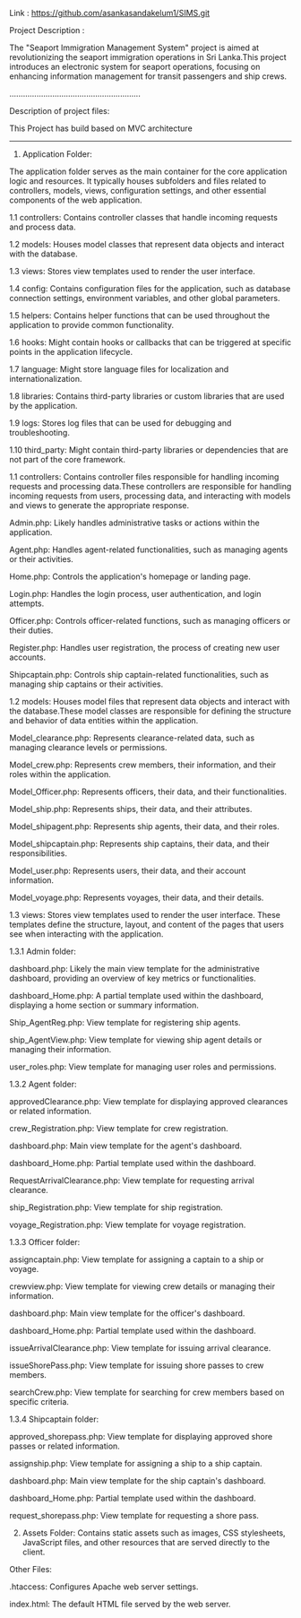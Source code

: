 Link : https://github.com/asankasandakelum1/SIMS.git

Project Description : 

The "Seaport Immigration Management System" project is aimed at revolutionizing the seaport immigration operations in Sri Lanka.This project introduces an electronic system for seaport operations, focusing on enhancing information management for transit passengers and ship crews.

..........................................................

Description of project files:

This Project has build based on MVC architecture

----------------------------------------------------------
1. Application Folder:

The application folder serves as the main container for the core application logic and resources. It typically houses subfolders and files related to controllers, models, views, configuration settings, and other essential components of the web application.

1.1 controllers: Contains controller classes that handle incoming requests and process data.

1.2 models: Houses model classes that represent data objects and interact with the database.

1.3 views: Stores view templates used to render the user interface.

1.4 config: Contains configuration files for the application, such as database connection settings, environment variables, and other global parameters.

1.5 helpers: Contains helper functions that can be used throughout the application to provide common functionality.

1.6 hooks: Might contain hooks or callbacks that can be triggered at specific points in the application lifecycle.

1.7 language: Might store language files for localization and internationalization.

1.8 libraries: Contains third-party libraries or custom libraries that are used by the application.

1.9 logs: Stores log files that can be used for debugging and troubleshooting.

1.10 third_party: Might contain third-party libraries or dependencies that are not part of the core framework.


1.1 controllers: Contains controller files responsible for handling incoming requests and processing data.These controllers are responsible for handling incoming requests from users, processing data, and interacting with models and views to generate the appropriate response.

Admin.php: Likely handles administrative tasks or actions within the application.

Agent.php: Handles agent-related functionalities, such as managing agents or their activities.

Home.php: Controls the application's homepage or landing page.

Login.php: Handles the login process, user authentication, and login attempts.

Officer.php: Controls officer-related functions, such as managing officers or their duties.

Register.php: Handles user registration, the process of creating new user accounts.

Shipcaptain.php: Controls ship captain-related functionalities, such as managing ship captains or their activities.

1.2 models: Houses model files that represent data objects and interact with the database.These model classes are responsible for defining the structure and behavior of data entities within the application.

Model_clearance.php: Represents clearance-related data, such as managing clearance levels or permissions.

Model_crew.php: Represents crew members, their information, and their roles within the application.

Model_Officer.php: Represents officers, their data, and their functionalities.

Model_ship.php: Represents ships, their data, and their attributes.

Model_shipagent.php: Represents ship agents, their data, and their roles.

Model_shipcaptain.php: Represents ship captains, their data, and their responsibilities.

Model_user.php: Represents users, their data, and their account information.

Model_voyage.php: Represents voyages, their data, and their details.


1.3 views: Stores view templates used to render the user interface. These templates define the structure, layout, and content of the pages that users see when interacting with the application.

  1.3.1 Admin folder:
  
dashboard.php: Likely the main view template for the administrative dashboard, providing an overview of key metrics or functionalities.

dashboard_Home.php: A partial template used within the dashboard, displaying a home section or summary information.

Ship_AgentReg.php: View template for registering ship agents.

ship_AgentView.php: View template for viewing ship agent details or managing their information.

user_roles.php: View template for managing user roles and permissions.

  1.3.2 Agent folder:
  
approvedClearance.php: View template for displaying approved clearances or related information.

crew_Registration.php: View template for crew registration.

dashboard.php: Main view template for the agent's dashboard.

dashboard_Home.php: Partial template used within the dashboard.

RequestArrivalClearance.php: View template for requesting arrival clearance.

ship_Registration.php: View template for ship registration.

voyage_Registration.php: View template for voyage registration.

  1.3.3 Officer folder:
  
assigncaptain.php: View template for assigning a captain to a ship or voyage.

crewview.php: View template for viewing crew details or managing their information.

dashboard.php: Main view template for the officer's dashboard.

dashboard_Home.php: Partial template used within the dashboard.

issueArrivalClearance.php: View template for issuing arrival clearance.

issueShorePass.php: View template for issuing shore passes to crew members.

searchCrew.php: View template for searching for crew members based on specific criteria.

  1.3.4 Shipcaptain folder:
  
approved_shorepass.php: View template for displaying approved shore passes or related information.

assignship.php: View template for assigning a ship to a ship captain.

dashboard.php: Main view template for the ship captain's dashboard.

dashboard_Home.php: Partial template used within the dashboard.

request_shorepass.php: View template for requesting a shore pass.


2. Assets Folder: Contains static assets such as images, CSS stylesheets, JavaScript files, and other resources that are served directly to the client.

Other Files:

.htaccess: Configures Apache web server settings.

index.html: The default HTML file served by the web server.

